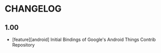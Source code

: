 # CHANGELOG

## 1.00
* [feature][android] Initial Bindings of Google's Android Things Contrib Repository
